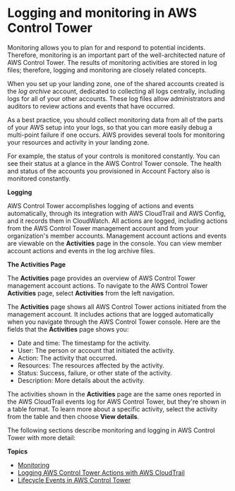 # Logging and monitoring in AWS Control Tower<a name="logging-and-monitoring"></a>

Monitoring allows you to plan for and respond to potential incidents\. Therefore, monitoring is an important part of the well\-architected nature of AWS Control Tower\. The results of monitoring activities are stored in log files; therefore, logging and monitoring are closely related concepts\.

When you set up your landing zone, one of the shared accounts created is the *log archive* account, dedicated to collecting all logs centrally, including logs for all of your other accounts\. These log files allow administrators and auditors to review actions and events that have occurred\. 

As a best practice, you should collect monitoring data from all of the parts of your AWS setup into your logs, so that you can more easily debug a multi\-point failure if one occurs\. AWS provides several tools for monitoring your resources and activity in your landing zone\.

For example, the status of your controls is monitored constantly\. You can see their status at a glance in the AWS Control Tower console\. The health and status of the accounts you provisioned in Account Factory also is monitored constantly\.

**Logging**

AWS Control Tower accomplishes logging of actions and events automatically, through its integration with AWS CloudTrail and AWS Config, and it records them in CloudWatch\. All actions are logged, including actions from the AWS Control Tower management account and from your organization's member accounts\. Management account actions and events are viewable on the **Activities** page in the console\. You can view member account actions and events in the log archive files\.

**The **Activities** Page**

The **Activities** page provides an overview of AWS Control Tower management account actions\. To navigate to the AWS Control Tower **Activities** page, select **Activities** from the left navigation\.

The **Activities** page shows all AWS Control Tower actions initiated from the management account\. It includes actions that are logged automatically when you navigate through the AWS Control Tower console\. Here are the fields that the **Activities** page shows you: 
+ Date and time: The timestamp for the activity\.
+ User: The person or account that initiated the activity\.
+ Action: The activity that occurred\.
+ Resources: The resources affected by the activity\.
+ Status: Success, failure, or other state of the activity\.
+ Description: More details about the activity\.

The activities shown in the **Activities** page are the same ones reported in the AWS CloudTrail events log for AWS Control Tower, but they're shown in a table format\. To learn more about a specific activity, select the activity from the table and then choose **View details**\.

The following sections describe monitoring and logging in AWS Control Tower with more detail:

**Topics**
+ [Monitoring ](monitoring-overview.md)
+  [Logging AWS Control Tower Actions with AWS CloudTrail](logging-using-cloudtrail.md)
+ [Lifecycle Events in AWS Control Tower](lifecycle-events.md)
